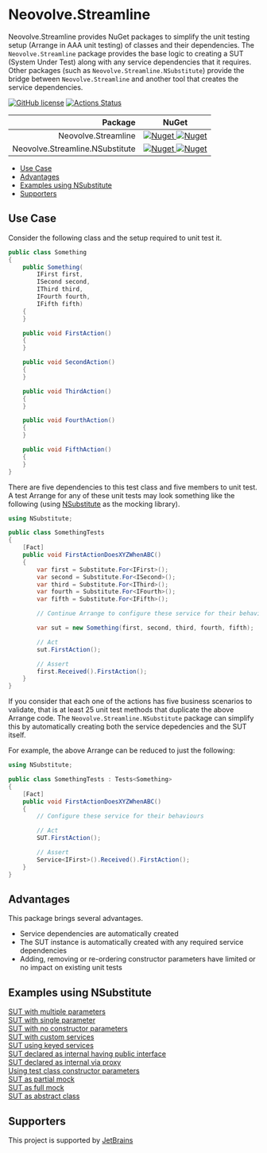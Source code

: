 # Neovolve.Streamline
Neovolve.Streamline provides NuGet packages to simplify the unit testing setup (Arrange in AAA unit testing) of classes and their dependencies. The `Neovolve.Streamline` package provides the base logic to creating a SUT (System Under Test) along with any service dependencies that it requires. Other packages (such as `Neovolve.Streamline.NSubstitute`) provide the bridge between `Neovolve.Streamline` and another tool that creates the service dependencies.

[![GitHub license](https://img.shields.io/badge/License-MIT-blue.svg)](https://github.com/roryprimrose/Neovolve.Streamline/blob/main/LICENSE.md)&nbsp;[![Actions Status](https://github.com/roryprimrose/Neovolve.Streamline/workflows/CI/badge.svg)](https://github.com/roryprimrose/Neovolve.Streamline/actions)

|                         Package |                                                                                                               NuGet                                                                                                               |
| ------------------------------: | :-------------------------------------------------------------------------------------------------------------------------------------------------------------------------------------------------------------------------------: |
|             Neovolve.Streamline |                     [![Nuget](https://img.shields.io/nuget/v/Neovolve.Streamline.svg) ![Nuget](https://img.shields.io/nuget/dt/Neovolve.Streamline.svg)](https://www.nuget.org/packages/Neovolve.Streamline)                      |
| Neovolve.Streamline.NSubstitute | [![Nuget](https://img.shields.io/nuget/v/Neovolve.Streamline.NSubstitute.svg)&nbsp;![Nuget](https://img.shields.io/nuget/dt/Neovolve.Streamline.NSubstitute.svg)](https://www.nuget.org/packages/Neovolve.Streamline.NSubstitute) |

- [Use Case](#use-case)
- [Advantages](#advantages)
- [Examples using NSubstitute](#examples-using-nsubstitute)
- [Supporters](#supporters)
## Use Case

Consider the following class and the setup required to unit test it.

```csharp
public class Something
{
    public Something(
        IFirst first,
        ISecond second,
        IThird third,
        IFourth fourth,
        IFifth fifth)
    {
    }

    public void FirstAction()
    {
    }

    public void SecondAction()
    {
    }

    public void ThirdAction()
    {
    }

    public void FourthAction()
    {
    }

    public void FifthAction()
    {
    }
}
```

There are five dependencies to this test class and five members to unit test. A test Arrange for any of these unit tests may look something like the following (using [NSubstitute](https://nsubstitute.github.io/) as the mocking library).

```csharp
using NSubstitute;

public class SomethingTests
{
    [Fact]
    public void FirstActionDoesXYZWhenABC()
    {
        var first = Substitute.For<IFirst>();
        var second = Substitute.For<ISecond>();
        var third = Substitute.For<IThird>();
        var fourth = Substitute.For<IFourth>();
        var fifth = Substitute.For<IFifth>();

        // Continue Arrange to configure these service for their behaviours

        var sut = new Something(first, second, third, fourth, fifth);

        // Act
        sut.FirstAction();

        // Assert
        first.Received().FirstAction();
    }
}
```

If you consider that each one of the actions has five business scenarios to validate, that is at least 25 unit test methods that duplicate the above Arrange code. The `Neovolve.Streamline.NSubstitute` package can simplify this by automatically creating both the service depedencies and the SUT itself.

For example, the above Arrange can be reduced to just the following:

```csharp
using NSubstitute;

public class SomethingTests : Tests<Something>
{
    [Fact]
    public void FirstActionDoesXYZWhenABC()
    {
        // Configure these service for their behaviours

        // Act
        SUT.FirstAction();

        // Assert
        Service<IFirst>().Received().FirstAction();
    }
}
```

## Advantages

This package brings several advantages.

 - Service dependencies are automatically created
 - The SUT instance is automatically created with any required service dependencies
 - Adding, removing or re-ordering constructor parameters have limited or no impact on existing unit tests

## Examples using NSubstitute

[SUT with multiple parameters](Examples/MultipleParameters.cs)  
[SUT with single parameter](Examples/SingleParameter.cs)  
[SUT with no constructor parameters](Examples/NoConstructorParameters.cs)  
[SUT with custom services](Examples/CustomServices.cs)  
[SUT using keyed services](Examples/KeyedServices.cs)  
[SUT declared as internal having public interface](Examples/InternalTypePublicInterface.cs)  
[SUT declared as internal via proxy](Examples/InternalScopedTypes.cs)  
[Using test class constructor parameters](Examples/TestClassConstructorParameters.cs)  
[SUT as partial mock](Examples/PartialSUTMock.cs)  
[SUT as full mock](Examples/FullSUTMock.cs)  
[SUT as abstract class](Examples/AbstractType.cs)  

## Supporters

This project is supported by [JetBrains](https://www.jetbrains.com/?from=ModelBuilder)
